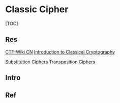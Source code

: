 # Classic Cipher

[TOC]



## Res
[CTF-Wiki CN](https://ctf-wiki.org/crypto/classical/introduction/)
[Introduction to Classical Cryptography](https://ctf-wiki.mahaloz.re/crypto/classical/introduction/)

[Substitution Ciphers](https://macs4200.org/chapters/04/classical-substitution.html)
[Transposition Ciphers](https://macs4200.org/chapters/02/classical-transposition.html)



## Intro


## Ref